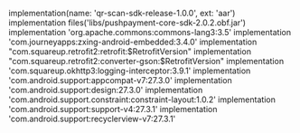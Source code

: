  implementation(name: 'qr-scan-sdk-release-1.0.0', ext: 'aar')
    implementation files('libs/pushpayment-core-sdk-2.0.2.obf.jar')
    implementation 'org.apache.commons:commons-lang3:3.5'
    implementation 'com.journeyapps:zxing-android-embedded:3.4.0'
    implementation "com.squareup.retrofit2:retrofit:$RetrofitVersion"
    implementation "com.squareup.retrofit2:converter-gson:$RetrofitVersion"
    implementation 'com.squareup.okhttp3:logging-interceptor:3.9.1'
    implementation 'com.android.support:appcompat-v7:27.3.0'
    implementation 'com.android.support:design:27.3.0'
    implementation 'com.android.support.constraint:constraint-layout:1.0.2'
    implementation 'com.android.support:support-v4:27.3.1'
    implementation 'com.android.support:recyclerview-v7:27.3.1'